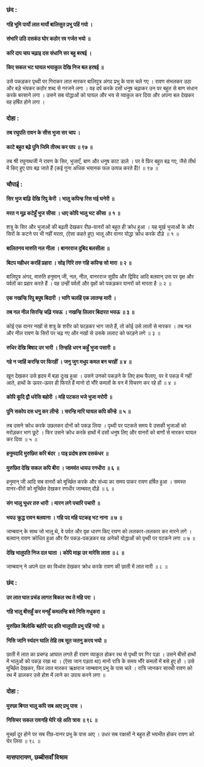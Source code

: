 ### छंद :

#### गहि भूमि पार्यो लात मार्यो बालिसुत प्रभु पहिं गयो ।
#### संभारि उठि दसकंठ घोर कठोर रव गर्जत भयो ॥
#### करि दाप चाप चढ़ाइ दस संधानि सर बहु बरषई ।
#### किए सकल भट घायल भयाकुल देखि निज बल हरषई ॥

उसे पकड़कर पृथ्वी पर गिराकर लात मारकर बालिपुत्र अंगद प्रभु के पास चले गए । रावण संभलकर उठा और बड़े भंयकर कठोर शब्द से गरजने लगा । वह दर्प करके दसों धनुष चढ़ाकर उन पर बहुत से बाण संधान करके बरसाने लगा । उसने सब योद्धाओं को घायल और भय से व्याकुल कर दिया और अपना बल देखकर वह हर्षित होने लगा ।

### दोहा :

#### तब रघुपति रावन के सीस भुजा सर चाप ।
#### काटे बहुत बढ़े पुनि जिमि तीरथ कर पाप ॥ ९७ ॥

तब श्री रघुनाथजी ने रावण के सिर, भुजाएँ, बाण और धनुष काट डाले । पर वे फिर बहुत बढ़ गए, जैसे तीर्थ में किए हुए पाप बढ़ जाते हैं (कई गुना अधिक भयानक फल उत्पन्न करते हैं)! ॥ ९७ ॥

### चौपाई :

#### सिर भुज बाढ़ि देखि रिपु केरी । भालु कपिन्ह रिस भई घनेरी ॥
#### मरत न मूढ़ कटेहुँ भुज सीसा । धाए कोपि भालु भट कीसा ॥ १ ॥

शत्रु के सिर और भुजाओं की बढ़ती देखकर रीछ-वानरों को बहुत ही क्रोध हुआ । यह मूर्ख भुजाओं के और सिरों के कटने पर भी नहीं मरता, (ऐसा कहते हुए) भालू और वानर योद्धा क्रोध करके दौड़े ॥ १ ॥

#### बालितनय मारुति नल नीला । बानरराज दुबिद बलसीला ॥
#### बिटप महीधर करहिं प्रहारा । सोइ गिरि तरु गहि कपिन्ह सो मारा ॥ २ ॥

बालिपुत्र अंगद, मारुति हनुमान् जी, नल, नील, वानरराज सुग्रीव और द्विविद आदि बलवान् उस पर वृक्ष और पर्वतों का प्रहार करते हैं । वह उन्हीं पर्वतों और वृक्षों को पकड़कर वानरों को मारता है ॥ २ ॥

#### एक नखन्हि रिपु बपुष बिदारी । भागि चलहिं एक लातन्ह मारी ।
#### तब नल नील सिरन्हि चढ़ि गयऊ । नखन्हि लिलार बिदारत भयऊ ॥ ३ ॥

कोई एक वानर नखों से शत्रु के शरीर को फाड़कर भाग जाते हैं, तो कोई उसे लातों से मारकर । तब नल और नील रावण के सिरों पर चढ़ गए और नखों से उसके ललाट को फाड़ने लगे ॥ ३ ॥

#### रुधिर देखि बिषाद उर भारी । तिन्हहि धरन कहुँ भुजा पसारी ॥
#### गहे न जाहिं करन्हि पर फिरहीं । जनु जुग मधुप कमल बन चरहीं ॥ ४ ॥

खून देखकर उसे हृदय में बड़ा दुःख हुआ । उसने उनको पकड़ने के लिए हाथ फैलाए, पर वे पकड़ में नहीं आते, हाथों के ऊपर-ऊपर ही फिरते हैं मानो दो भौंरे कमलों के वन में विचरण कर रहे हों ॥ ४ ॥

#### कोपि कूदि द्वौ धरेसि बहोरी । महि पटकत भजे भुजा मरोरी ॥
#### पुनि सकोप दस धनु कर लीन्हे । सरन्हि मारि घायल कपि कीन्हे ॥ ५ ॥

तब उसने क्रोध करके उछलकर दोनों को पकड़ लिया । पृथ्वी पर पटकते समय वे उसकी भुजाओं को मरोड़कर भाग छूटे । फिर उसने क्रोध करके हाथों में दसों धनुष लिए और वानरों को बाणों से मारकर घायल कर दिया ॥ ५ ॥

#### हनुमदादि मुरुछित करि बंदर । पाइ प्रदोष हरष दसकंधर ॥
#### मुरुछित देखि सकल कपि बीरा । जामवंत धायउ रनधीरा ॥ ६ ॥

हनुमान् जी आदि सब वानरों को मूर्च्छित करके और संध्या का समय पाकर रावण हर्षित हुआ । समस्त वानर-वीरों को मूर्च्छित देखकर रणधीर जाम्बवत् दौड़े ॥ ६ ॥

#### संग भालु भूधर तरु धारी । मारन लगे पचारि पचारी ॥
#### भयउ क्रुद्ध रावन बलवाना । गहि पद महि पटकइ भट नाना ॥ ७ ॥

जाम्बवान् के साथ जो भालू थे, वे पर्वत और वृक्ष धारण किए रावण को ललकार-ललकार कर मारने लगे । बलवान् रावण क्रोधित हुआ और पैर पकड़-पकड़कर वह अनेकों योद्धाओं को पृथ्वी पर पटकने लगा ॥ ७ ॥

#### देखि भालुपति निज दल घाता । कोपि माझ उर मारेसि लाता ॥ ८ ॥

जाम्बवान् ने अपने दल का विध्वंस देखकर क्रोध करके रावण की छाती में लात मारी ॥ ८ ॥

### छंद :

#### उर लात घात प्रचंड लागत बिकल रथ ते महि परा ।
#### गहि भालु बीसहुँ कर मनहुँ कमलन्हि बसे निसि मधुकरा ॥
#### मुरुछित बिलोकि बहोरि पद हति भालुपति प्रभु पहिं गयो ॥
#### निसि जानि स्यंदन घालि तेहि तब सूत जतनु करय भयो ॥

छाती में लात का प्रचण्ड आघात लगते ही रावण व्याकुल होकर रथ से पृथ्वी पर गिर पड़ा । उसने बीसों हाथों में भालुओं को पकड़ रखा था । (ऐसा जान पड़ता था) मानो रात्रि के समय भौंरे कमलों में बसे हुए हों । उसे मूर्च्छित देखकर, फिर लात मारकर ऋक्षराज जाम्बवान् प्रभु के पास चले । रात्रि जानकर सारथी रावण को रथ में डालकर उसे होश में लाने का उपाय करने लगा ॥

### दोहा :

#### मुरुछा बिगत भालु कपि सब आए प्रभु पास ।
#### निसिचर सकल रावनहि घेरि रहे अति त्रास ॥ ९८ ॥

मूर्च्छा दूर होने पर सब रीछ-वानर प्रभु के पास आए । उधर सब राक्षसों ने बहुत ही भयभीत होकर रावण को घेर लिया ॥ ९८ ॥

### मासपारायण, छब्बीसवाँ विश्राम